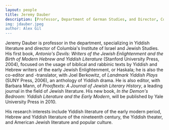 ```yaml
---
layout: people
title: Jeremy Dauber
description: [Professor, Department of German Studies, and Director, Columbia's Institute of Israel and Jewish Studies]
img: jdauber.jpeg
author: Alex Gil
---
```


Jeremy Dauber is professor in the department, specializing in Yiddish literature and director of Columbia's Institute of Israel and Jewish Studies. His first book, <em>Antonio's Devils: Writers of the Jewish Enlightenment and the Birth of Modern Hebrew and Yiddish Literature</em> (Stanford University Press, 2004), focused on the usage of biblical and rabbinic texts by Yiddish and Hebrew writers of the early Jewish Enlightenment, or Haskala; he is also the co-editor and -translator, with Joel Berkowitz, of <em>Landmark Yiddish Plays</em> (SUNY Press, 2006), an anthology of Yiddish drama. He is also editor, with Barbara Mann, of <em>Prooftexts: A Journal of Jewish Literary History</em>, a leading journal in the field of Jewish literature. His new book, <em>In the Demon's Bedroom: Yiddish Literature and the Early Modern</em>, will be published by Yale University Press in 2010.

His research interests include Yiddish literature of the early modern period, Hebrew and Yiddish literature of the nineteenth century, the Yiddish theater, and American Jewish literature and popular culture.

